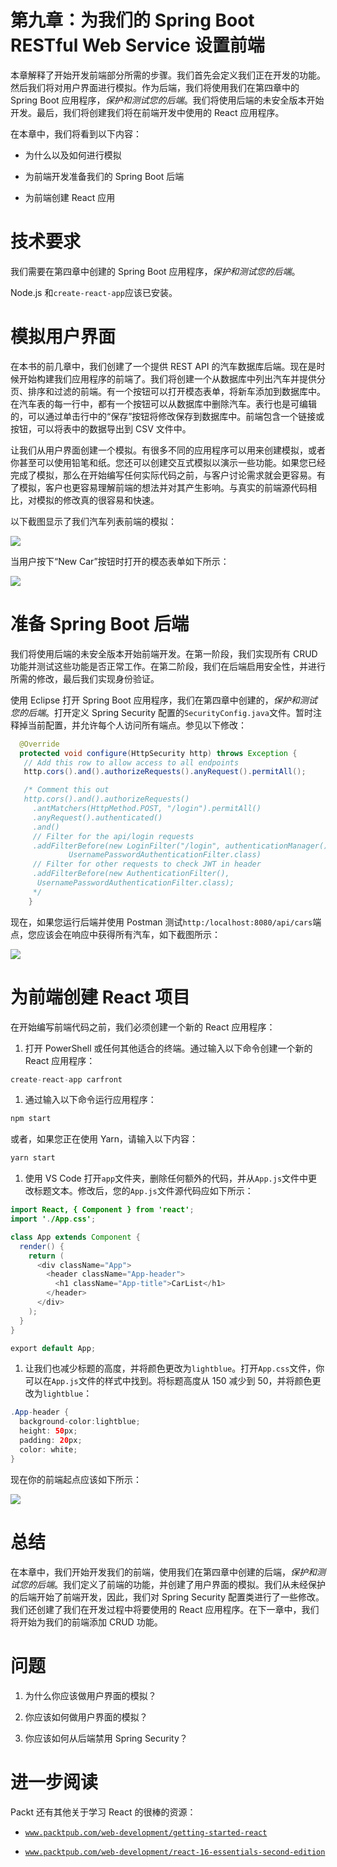 # 第九章：为我们的 Spring Boot RESTful Web Service 设置前端

本章解释了开始开发前端部分所需的步骤。我们首先会定义我们正在开发的功能。然后我们将对用户界面进行模拟。作为后端，我们将使用我们在第四章中的 Spring Boot 应用程序，*保护和测试您的后端*。我们将使用后端的未安全版本开始开发。最后，我们将创建我们将在前端开发中使用的 React 应用程序。

在本章中，我们将看到以下内容：

+   为什么以及如何进行模拟

+   为前端开发准备我们的 Spring Boot 后端

+   为前端创建 React 应用

# 技术要求

我们需要在第四章中创建的 Spring Boot 应用程序，*保护和测试您的后端*。

Node.js 和`create-react-app`应该已安装。

# 模拟用户界面

在本书的前几章中，我们创建了一个提供 REST API 的汽车数据库后端。现在是时候开始构建我们应用程序的前端了。我们将创建一个从数据库中列出汽车并提供分页、排序和过滤的前端。有一个按钮可以打开模态表单，将新车添加到数据库中。在汽车表的每一行中，都有一个按钮可以从数据库中删除汽车。表行也是可编辑的，可以通过单击行中的“保存”按钮将修改保存到数据库中。前端包含一个链接或按钮，可以将表中的数据导出到 CSV 文件中。

让我们从用户界面创建一个模拟。有很多不同的应用程序可以用来创建模拟，或者你甚至可以使用铅笔和纸。您还可以创建交互式模拟以演示一些功能。如果您已经完成了模拟，那么在开始编写任何实际代码之前，与客户讨论需求就会更容易。有了模拟，客户也更容易理解前端的想法并对其产生影响。与真实的前端源代码相比，对模拟的修改真的很容易和快速。

以下截图显示了我们汽车列表前端的模拟：

![](img/92b24332-5307-4bbf-8723-da74f6572512.png)

当用户按下“New Car”按钮时打开的模态表单如下所示：

![](img/f07703b7-c21b-441d-983a-585199ad9456.png)

# 准备 Spring Boot 后端

我们将使用后端的未安全版本开始前端开发。在第一阶段，我们实现所有 CRUD 功能并测试这些功能是否正常工作。在第二阶段，我们在后端启用安全性，并进行所需的修改，最后我们实现身份验证。

使用 Eclipse 打开 Spring Boot 应用程序，我们在第四章中创建的，*保护和测试您的后端*。打开定义 Spring Security 配置的`SecurityConfig.java`文件。暂时注释掉当前配置，并允许每个人访问所有端点。参见以下修改：

```java
  @Override
  protected void configure(HttpSecurity http) throws Exception {
   // Add this row to allow access to all endpoints
   http.cors().and().authorizeRequests().anyRequest().permitAll(); 

   /* Comment this out
   http.cors().and().authorizeRequests()
     .antMatchers(HttpMethod.POST, "/login").permitAll()
     .anyRequest().authenticated()
     .and()
     // Filter for the api/login requests
     .addFilterBefore(new LoginFilter("/login", authenticationManager()),
             UsernamePasswordAuthenticationFilter.class)
     // Filter for other requests to check JWT in header
     .addFilterBefore(new AuthenticationFilter(),
      UsernamePasswordAuthenticationFilter.class);
     */
    }
```

现在，如果您运行后端并使用 Postman 测试`http:/localhost:8080/api/cars`端点，您应该会在响应中获得所有汽车，如下截图所示：

![](img/eac8b4ea-1136-4f36-8db0-098bd92fb585.png)

# 为前端创建 React 项目

在开始编写前端代码之前，我们必须创建一个新的 React 应用程序：

1.  打开 PowerShell 或任何其他适合的终端。通过输入以下命令创建一个新的 React 应用程序：

```java
create-react-app carfront
```

1.  通过输入以下命令运行应用程序：

```java
npm start
```

或者，如果您正在使用 Yarn，请输入以下内容：

```java
yarn start
```

1.  使用 VS Code 打开`app`文件夹，删除任何额外的代码，并从`App.js`文件中更改标题文本。修改后，您的`App.js`文件源代码应如下所示：

```java
import React, { Component } from 'react';
import './App.css';

class App extends Component {
  render() {
    return (
      <div className="App">
        <header className="App-header">
          <h1 className="App-title">CarList</h1>
        </header> 
      </div>
    );
  }
}

export default App;
```

1.  让我们也减少标题的高度，并将颜色更改为`lightblue`。打开`App.css`文件，你可以在`App.js`文件的样式中找到。将标题高度从 150 减少到 50，并将颜色更改为`lightblue`：

```java
.App-header {
  background-color:lightblue;
  height: 50px;
  padding: 20px;
  color: white;
}
```

现在你的前端起点应该如下所示：

![](img/d015edb2-9242-4c7c-9029-fd0af0a225bf.png)

# 总结

在本章中，我们开始开发我们的前端，使用我们在第四章中创建的后端，*保护和测试您的后端*。我们定义了前端的功能，并创建了用户界面的模拟。我们从未经保护的后端开始了前端开发，因此，我们对 Spring Security 配置类进行了一些修改。我们还创建了我们在开发过程中将要使用的 React 应用程序。在下一章中，我们将开始为我们的前端添加 CRUD 功能。

# 问题

1.  为什么你应该做用户界面的模拟？

1.  你应该如何做用户界面的模拟？

1.  你应该如何从后端禁用 Spring Security？

# 进一步阅读

Packt 还有其他关于学习 React 的很棒的资源：

+   [`www.packtpub.com/web-development/getting-started-react`](https://www.packtpub.com/web-development/getting-started-react)

+   [`www.packtpub.com/web-development/react-16-essentials-second-edition`](https://www.packtpub.com/web-development/react-16-essentials-second-edition)
